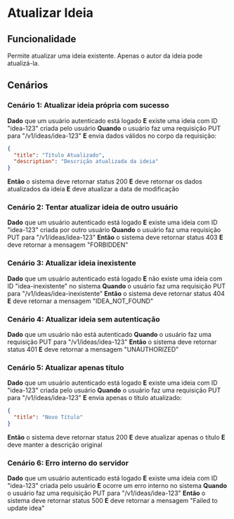 # Atualizar Ideia

## Funcionalidade
Permite atualizar uma ideia existente. Apenas o autor da ideia pode atualizá-la.

## Cenários

### Cenário 1: Atualizar ideia própria com sucesso
**Dado** que um usuário autenticado está logado
**E** existe uma ideia com ID "idea-123" criada pelo usuário
**Quando** o usuário faz uma requisição PUT para "/v1/ideas/idea-123"
**E** envia dados válidos no corpo da requisição:
```json
{
  "title": "Título Atualizado",
  "description": "Descrição atualizada da ideia"
}
```
**Então** o sistema deve retornar status 200
**E** deve retornar os dados atualizados da ideia
**E** deve atualizar a data de modificação

### Cenário 2: Tentar atualizar ideia de outro usuário
**Dado** que um usuário autenticado está logado
**E** existe uma ideia com ID "idea-123" criada por outro usuário
**Quando** o usuário faz uma requisição PUT para "/v1/ideas/idea-123"
**Então** o sistema deve retornar status 403
**E** deve retornar a mensagem "FORBIDDEN"

### Cenário 3: Atualizar ideia inexistente
**Dado** que um usuário autenticado está logado
**E** não existe uma ideia com ID "idea-inexistente" no sistema
**Quando** o usuário faz uma requisição PUT para "/v1/ideas/idea-inexistente"
**Então** o sistema deve retornar status 404
**E** deve retornar a mensagem "IDEA_NOT_FOUND"

### Cenário 4: Atualizar ideia sem autenticação
**Dado** que um usuário não está autenticado
**Quando** o usuário faz uma requisição PUT para "/v1/ideas/idea-123"
**Então** o sistema deve retornar status 401
**E** deve retornar a mensagem "UNAUTHORIZED"

### Cenário 5: Atualizar apenas título
**Dado** que um usuário autenticado está logado
**E** existe uma ideia com ID "idea-123" criada pelo usuário
**Quando** o usuário faz uma requisição PUT para "/v1/ideas/idea-123"
**E** envia apenas o título atualizado:
```json
{
  "title": "Novo Título"
}
```
**Então** o sistema deve retornar status 200
**E** deve atualizar apenas o título
**E** deve manter a descrição original

### Cenário 6: Erro interno do servidor
**Dado** que um usuário autenticado está logado
**E** existe uma ideia com ID "idea-123" criada pelo usuário
**E** ocorre um erro interno no sistema
**Quando** o usuário faz uma requisição PUT para "/v1/ideas/idea-123"
**Então** o sistema deve retornar status 500
**E** deve retornar a mensagem "Failed to update idea"
